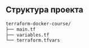 ## Структура проекта

```bash
terraform-docker-course/
├── main.tf
├── variables.tf
└── terraform.tfvars
```
